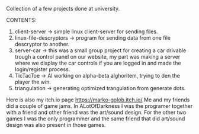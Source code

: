 Collection of a few projects done at university.

CONTENTS:

1. client-server ->          simple linux client-server for sending files.
2. linux-file-descryptors -> program for sending data from one file descryptor to another.
3. server-car ->             this was a small group project for creating a car drivable trough a control panel on our website, my part was making a server where we display the car controls if you are logged in  and
                             made the login/register process.
4. TicTacToe ->              AI working on alpha-beta alghoritem, trying to den the player the win.
5. triangulation ->          generating optimized trangulation from generate dots.


Here is also my itch.io page https://marko-golob.itch.io/
Me and my friends did a couple of game jams. In ALotOfDarkness I was the programer together with a friend and other friend was the art/sound design.
For the other two games I was the only programmer and the same friend that did art/sound design was also present in those games.
